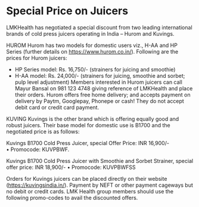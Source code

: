 # Special Price on Juicers

LMKHealth has negotiated a special discount from two leading international brands of cold press juicers operating in India – Hurom and Kuvings. 

HUROM
Hurom has two models for domestic users viz., H-AA and HP Series (further details on https://www.hurom.co.in/). Following are the prices for Hurom juicers:
* HP Series model: Rs. 16,750/- (strainers for juicing and smoothie)	
* H-AA model: Rs. 24,000/- (strainers for juicing, smoothie and sorbet; pulp level adjustment)
Members interested in Hurom juicers can call Mayur Bansal on 981 123 4748 giving reference of LMKHealth and place their orders. Hurom offers free home delivery; and accepts payment on delivery by Paytm, Googlepay, Phonepe or cash! They do not accept debit card or credit card payment.

KUVING
Kuvings is the other brand which is offering equally good and robust juicers. Their base model for domestic use is B1700 and the negotiated price is as follows:

Kuvings B1700
Cold Press Juicer, special Offer Price: INR 16,900/-
• Promocode: KUVPBWF.

Kuvings B1700 
Cold Press Juicer with Smoothie and Sorbet Strainer, special offer price: INR 18,900/-
• Promocode: KUVPBWFSS

Orders for Kuvings juicers can be placed directly on their website (https://kuvingsindia.in/). Payment by NEFT or other payment cageways but no debit or credit cards. LMK Health group members should use the following promo-codes to avail the discounted offers.